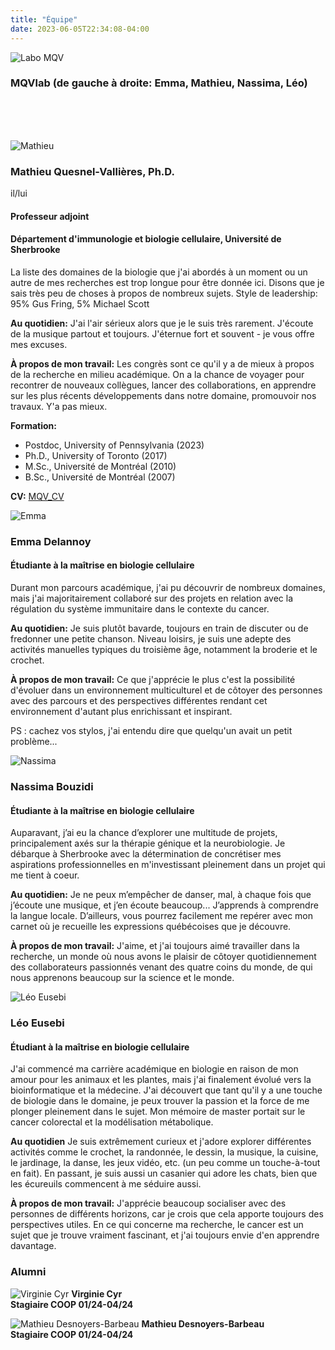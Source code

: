 ```yaml
---
title: "Équipe"
date: 2023-06-05T22:34:08-04:00
---
```


![Labo MQV](/img/RiboClub2024.jpg "Fabulous lab")

### MQVlab (de gauche à droite: Emma, Mathieu, Nassima, Léo)
<br>
<br>
<br>

![Mathieu](/img/mathieu1_small.jpg "Mathieu en chemise verte")

### Mathieu Quesnel-Vallières, Ph.D.
il/lui
#### Professeur adjoint
#### Département d'immunologie et biologie cellulaire, Université de Sherbrooke
La liste des domaines de la biologie que j'ai abordés à un moment
ou un autre de mes recherches est trop longue pour être donnée ici.
Disons que je sais très peu de choses à propos de nombreux sujets.
Style de leadership: 95% Gus Fring, 5% Michael Scott

**Au quotidien:**
J'ai l'air sérieux alors que je le suis très rarement.
J'écoute de la musique partout et toujours. J'éternue fort et
souvent - je vous offre mes excuses.

**À propos de mon travail:**
Les congrès sont ce qu'il y a de mieux à propos de la recherche
en milieu académique. On a la chance de voyager pour recontrer de
nouveaux collègues, lancer des collaborations, en apprendre sur les
plus récents développements dans notre domaine, promouvoir nos
travaux. Y'a pas mieux.

**Formation:**
- Postdoc, University of Pennsylvania (2023)
- Ph.D., University of Toronto (2017)
- M.Sc., Université de Montréal (2010)
- B.Sc., Université de Montréal (2007)

**CV:**
[MQV_CV](https://github.com/mqvallieres/mqvlab_website/raw/master/static/MQVallieres_CV.pdf)


![Emma](/img/emma_small.jpg "Emma dans le labo")

### Emma Delannoy
#### Étudiante à la maîtrise en biologie cellulaire
Durant mon parcours académique, j'ai pu découvrir de nombreux domaines, mais
j'ai majoritairement collaboré sur des projets en relation avec la régulation
du système immunitaire dans le contexte du cancer.

**Au quotidien:**
Je suis plutôt bavarde, toujours en train de discuter ou de fredonner une petite
chanson. Niveau loisirs, je suis une adepte des activités manuelles typiques
du troisième âge, notamment la broderie et le crochet.

**À propos de mon travail:**
Ce que j'apprécie le plus c'est la possibilité d'évoluer dans un environnement
multiculturel et de côtoyer des personnes avec des parcours et des perspectives
différentes rendant cet environnement d'autant plus enrichissant et inspirant.

PS : cachez vos stylos, j'ai entendu dire que quelqu'un avait un petit problème...


![Nassima](/img/nassima_small.jpg "Nassima dans le labo")

### Nassima Bouzidi
#### Étudiante à la maîtrise en biologie cellulaire
Auparavant, j’ai eu la chance d’explorer une multitude de projets, principalement
axés sur la thérapie génique et la neurobiologie. Je débarque à Sherbrooke avec la
détermination de concrétiser mes aspirations professionnelles en m'investissant pleinement
dans un projet qui me tient à coeur.

**Au quotidien:**
Je ne peux m’empêcher de danser, mal, à chaque fois que j’écoute une musique, et j’en écoute
beaucoup... J’apprends à comprendre la langue locale. D’ailleurs, vous pourrez facilement me repérer
avec mon carnet où je recueille les expressions québécoises que je découvre.

**À propos de mon travail:**
J'aime, et j'ai toujours aimé travailler dans la recherche, un monde où nous avons
le plaisir de côtoyer quotidiennement des collaborateurs passionnés venant des quatre
coins du monde, de qui nous apprenons beaucoup sur la science et le monde.


![Léo Eusebi](/img/leo1_small.jpg "Léo dans le bureau")

### Léo Eusebi
#### Étudiant à la maîtrise en biologie cellulaire
J'ai commencé ma carrière académique en biologie en raison de mon amour pour les
animaux et les plantes, mais j'ai finalement évolué vers la bioinformatique et la
médecine. J'ai découvert que tant qu'il y a une touche de biologie dans le domaine,
je peux trouver la passion et la force de me plonger pleinement dans le sujet. Mon
mémoire de master portait sur le cancer colorectal et la modélisation métabolique.

**Au quotidien**
Je suis extrêmement curieux et j'adore explorer différentes activités comme le
crochet, la randonnée, le dessin, la musique, la cuisine, le jardinage, la danse,
les jeux vidéo, etc. (un peu comme un touche-à-tout en fait). En passant, je suis
aussi un casanier qui adore les chats, bien que les écureuils commencent à me
séduire aussi.

**À propos de mon travail:**
J'apprécie beaucoup socialiser avec des personnes de différents horizons, car
je crois que cela apporte toujours des perspectives utiles. En ce qui concerne ma
recherche, le cancer est un sujet que je trouve vraiment fascinant, et j'ai
toujours envie d'en apprendre davantage.


### Alumni
![Virginie Cyr](/img/virginie_alumnus.png "Alumni")
**Virginie Cyr**  
**Stagiaire COOP 01/24-04/24**

![Mathieu Desnoyers-Barbeau](/img/mathieu_alumnus.png "Alumni")
**Mathieu Desnoyers-Barbeau**  
**Stagiaire COOP 01/24-04/24**

